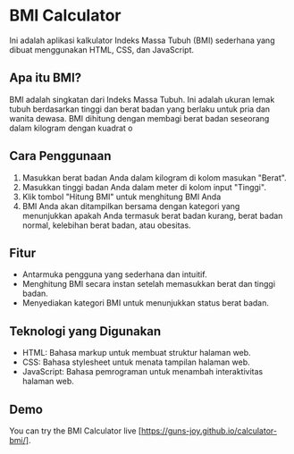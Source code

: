 # BMI Calculator

Ini adalah aplikasi kalkulator Indeks Massa Tubuh (BMI) sederhana yang dibuat
menggunakan HTML, CSS, dan JavaScript.

## Apa itu BMI?

BMI adalah singkatan dari Indeks Massa Tubuh. Ini adalah ukuran lemak tubuh
berdasarkan tinggi dan berat badan yang berlaku untuk pria dan wanita dewasa.
BMI dihitung dengan membagi berat badan seseorang dalam kilogram dengan kuadrat
o

## Cara Penggunaan

1. Masukkan berat badan Anda dalam kilogram di kolom masukan "Berat".
2. Masukkan tinggi badan Anda dalam meter di kolom input "Tinggi".
3. Klik tombol "Hitung BMI" untuk menghitung BMI Anda
4. BMI Anda akan ditampilkan bersama dengan kategori yang menunjukkan apakah Anda termasuk
berat badan kurang, berat badan normal, kelebihan berat badan, atau obesitas.

## Fitur

- Antarmuka pengguna yang sederhana dan intuitif.
- Menghitung BMI secara instan setelah memasukkan berat dan tinggi badan.
- Menyediakan kategori BMI untuk menunjukkan status berat badan.

## Teknologi yang Digunakan

- HTML: Bahasa markup untuk membuat struktur halaman web.
- CSS: Bahasa stylesheet untuk menata tampilan halaman web.
- JavaScript: Bahasa pemrograman untuk menambah interaktivitas halaman web.

## Demo

You can try the BMI Calculator live [https://guns-joy.github.io/calculator-bmi/].

